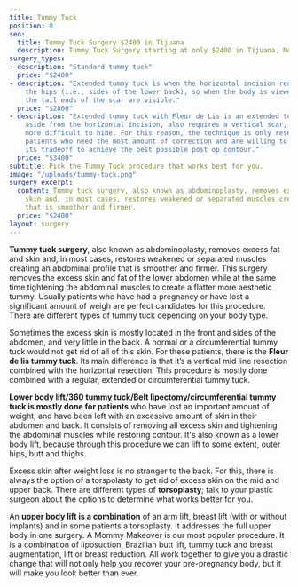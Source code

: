 ```yaml
---
title: Tummy Tuck
position: 0
seo:
  title: Tummy Tuck Surgery $2400 in Tijuana
  description: Tummy Tuck Surgery starting at only $2400 in Tijuana, Mexico
surgery_types:
- description: "​Standard tummy tuck"
  price: "$2400​"
- description: "​Extended tummy tuck is when the horizontal incision reaches around
    the hips (i.e., sides of the lower back), so when the body is viewed ​​posteriorly
    the tail ends of the scar are visible."
  price: "$2800​"
- description: "​Extended tummy tuck with Fleur de Lis is an extended tummy tuck that,
    ​​​​aside from the horizontal incision, also requires a vertical scar, which is
    ​​more difficult to hide. For this reason, the technique is only reserved for
    ​​patients who need the most amount of correction and are willing to ​​accept
    its tradeoff to achieve the best possible post op contour."
  price: "$3400"
subtitle: Pick the Tummy Tuck procedure that works best for you.
image: "/uploads/tummy-tuck.png"
surgery_excerpt:
  content: Tummy tuck surgery, also known as abdominoplasty, removes excess fat and
    skin and, in most cases, restores weakened or separated muscles creating a stomach
    that is smoother and firmer.
  price: "$2400"
layout: surgery
---
```


**Tummy tuck surgery**, also known as abdominoplasty, removes excess fat and skin and, in most cases, restores weakened or separated muscles creating an abdominal profile that is smoother and firmer. This surgery removes the excess skin and fat of the lower abdomen while at the same time tightening the abdominal muscles to create a flatter more aesthetic tummy. Usually patients who have had a pregnancy or have lost a significant amount of weigh are perfect candidates for this procedure.  There are different types of tummy tuck depending on your body type.

Sometimes the excess skin is mostly located in the front and sides of the abdomen, and very little in the back. A normal or a circumferential tummy tuck would not get rid of all of this skin. For these patients, there is the **Fleur de lis tummy tuck**. Its main difference is that it’s a vertical mid line resection combined with the horizontal resection. This procedure is mostly done combined with a regular, extended or circumferential tummy tuck.

**Lower body lift/360 tummy tuck/Belt lipectomy/circumferential tummy tuck is mostly done for patients** who have lost an important amount of weight, and have been left with an excessive amount of skin in their abdomen and back. It consists of removing all excess skin and tightening the abdominal muscles while restoring contour. It's also known as a lower body lift, because through this procedure we can lift to some extent, outer hips, butt and thighs.

Excess skin after weight loss is no stranger to the back. For this, there is always the option of a torspolasty to get rid of excess skin on the mid and upper back. There are different types of **torsoplasty**; talk to your plastic surgeon about the options to determine what works better for you.

An **upper body lift is a combination** of an arm lift, breast lift (with or without implants) and in some patients a torsoplasty. It addresses the full upper body in one surgery. A Mommy Makeover is our most popular procedure. It is a combination of liposuction, Brazilian butt lift, tummy tuck and breast augmentation, lift or breast reduction. All work together to give you a drastic change that will not only help you recover your pre-pregnancy body, but it will make you look better than ever.
